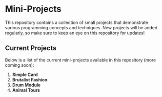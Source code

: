 # Mini-Projects

This repository contains a collection of small projects that demonstrate various programming concepts and techniques. New projects will be added regularly, so make sure to keep an eye on this repository for updates!

## Current Projects

Below is a list of the current mini-projects available in this repository (more coming soon):

1. **Simple Card**
2. **Brutalist Fashion**
3. **Drum Module**
4. **Animal Tours**
